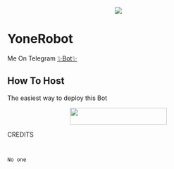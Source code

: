 

<p align="center">
  <img src="https://telegra.ph/file/e10cffc0fb14d00be10fb.mp4">
</p>

# YoneRobot
Me On Telegram [✨Bot✨](https://t.me/rosebakthan)

## How To Host
The easiest way to deploy this Bot
<p align="center"><a href="https://heroku.com/deploy?template=https://github.com/kidiloskahyper45/colne_me"> <img src="https://img.shields.io/badge/Deploy%20To%20Heroku-black?style=for-the-badge&logo=heroku" width="220" height="38.45"/></a></p>
 
CREDITS
```


No one


```

